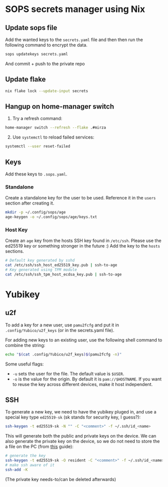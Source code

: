 # SOPS secrets manager using Nix

## Update sops file

Add the wanted keys to the `secrets.yaml` file
and then then run the following command to encrypt the data.

```sh
sops updatekeys secrets.yaml
```

And commit + push to the private repo

## Update flake

```sh
nix flake lock --update-input secrets
```

## Hangup on home-manager switch

1. Try a refresh command:

```sh
home-manager switch --refresh --flake .#mirza
```

2. Use `systemctl` to reload failed services:

```sh
systemctl --user reset-failed
```

## Keys

Add these keys to `.sops.yaml`.

### Standalone

Create a standalone key for the user to be used.
Reference it in the `users` section after creating it.

```sh
mkdir -p ~/.config/sops/age
age-keygen -o ~/.config/sops/age/keys.txt
```

### Host Key

Create an `age` key from the hosts SSH key found in `/etc/ssh`.
Please use the ed25519 key or something stronger in the future :)
Add the key to the `hosts` sections.

```sh
# Default key generated by sshd
cat /etc/ssh/ssh_host_ed25519_key.pub | ssh-to-age
# Key generated using TPM module
cat /etc/ssh/ssh_tpm_host_ecdsa_key.pub | ssh-to-age
```

# Yubikey

## u2f

To add a key for a new user,
use `pamu2fcfg` and put it in `.config/Yubico/u2f_keys` (or in the secrets.yaml file).

For adding new keys to an existing user,
use the following shell command to combine the string:

```sh
echo "$(cat .config/Yubico/u2f_keys)$(pamu2fcfg -n)"
```

Some useful flags:

- `-u` sets the user for the file. The default value is `$USER`.
- `-o` is the value for the origin. By default it is `pam://$HOSTNAME`.
  If you want to reuse the key across different devices, make it host independent.

## SSH

To generate a new key, we need to have the yubikey pluged in,
and use a special key type `ed25519-sk` (sk stands for security key, I guess?):

```sh
ssh-keygen -t ed25519-sk -N "" -C "<comment>" -f ~/.ssh/id_<name>
```

This will generate both the public and private keys on the device.
We can also generate the private key on the device,
so we do not need to store the a file on the PC
(from [this](https://xeiaso.net/blog/yubikey-ssh-key-storage/) guide):

```sh
# generate the key
ssh-keygen -t ed25519-sk -O resident -C "<comment>" -f ~/.ssh/id_<name>_sign
# make ssh aware of it
ssh-add -K
```

(The private key needs-to/can be deleted afterwards)
